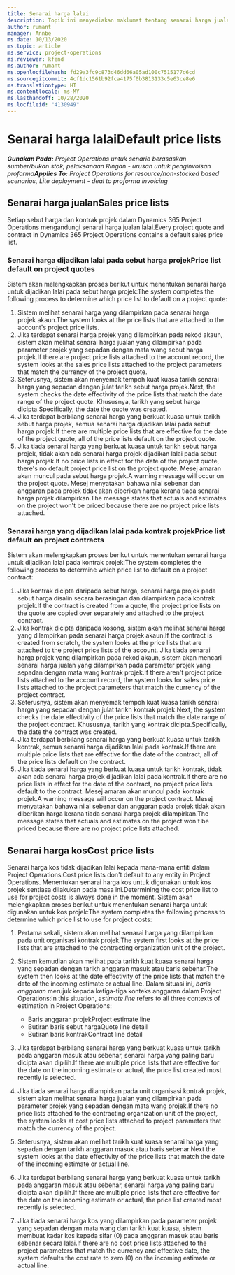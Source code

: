 ```yaml
---
title: Senarai harga lalai
description: Topik ini menyediakan maklumat tentang senarai harga jualan dan kos lalai dalam Project Operations.
author: rumant
manager: Annbe
ms.date: 10/13/2020
ms.topic: article
ms.service: project-operations
ms.reviewer: kfend
ms.author: rumant
ms.openlocfilehash: fd29a3fc9c873d46dd66a05ad100c7515177d6cd
ms.sourcegitcommit: 4cf1dc1561b92fca4175f0b3813133c5e63ce8e6
ms.translationtype: HT
ms.contentlocale: ms-MY
ms.lasthandoff: 10/28/2020
ms.locfileid: "4130949"
---
```

# <a name="default-price-lists"></a><span data-ttu-id="2075e-103">Senarai harga lalai</span><span class="sxs-lookup"><span data-stu-id="2075e-103">Default price lists</span></span>

<span data-ttu-id="2075e-104">_**Gunakan Pada:** Project Operations untuk senario berasaskan sumber/bukan stok, pelaksanaan Ringan - urusan untuk penginvoisan proforma_</span><span class="sxs-lookup"><span data-stu-id="2075e-104">_**Applies To:** Project Operations for resource/non-stocked based scenarios, Lite deployment - deal to proforma invoicing_</span></span>

## <a name="sales-price-lists"></a><span data-ttu-id="2075e-105">Senarai harga jualan</span><span class="sxs-lookup"><span data-stu-id="2075e-105">Sales price lists</span></span>

<span data-ttu-id="2075e-106">Setiap sebut harga dan kontrak projek dalam Dynamics 365 Project Operations mengandungi senarai harga jualan lalai.</span><span class="sxs-lookup"><span data-stu-id="2075e-106">Every project quote and contract in Dynamics 365 Project Operations contains a default sales price list.</span></span> 

### <a name="price-list-default-on-project-quotes"></a><span data-ttu-id="2075e-107">Senarai harga dijadikan lalai pada sebut harga projek</span><span class="sxs-lookup"><span data-stu-id="2075e-107">Price list default on project quotes</span></span>
<span data-ttu-id="2075e-108">Sistem akan melengkapkan proses berikut untuk menentukan senarai harga untuk dijadikan lalai pada sebut harga projek:</span><span class="sxs-lookup"><span data-stu-id="2075e-108">The system completes the following process to determine which price list to default on a project quote:</span></span>

1. <span data-ttu-id="2075e-109">Sistem melihat senarai harga yang dilampirkan pada senarai harga projek akaun.</span><span class="sxs-lookup"><span data-stu-id="2075e-109">The system looks at the price lists that are attached to the account's project price lists.</span></span> 
2. <span data-ttu-id="2075e-110">Jika terdapat senarai harga projek yang dilampirkan pada rekod akaun, sistem akan melihat senarai harga jualan yang dilampirkan pada parameter projek yang sepadan dengan mata wang sebut harga projek.</span><span class="sxs-lookup"><span data-stu-id="2075e-110">If there are project price lists attached to the account record, the system looks at the sales price lists attached to the project parameters that match the currency of the project quote.</span></span>
3. <span data-ttu-id="2075e-111">Seterusnya, sistem akan menyemak tempoh kuat kuasa tarikh senarai harga yang sepadan dengan julat tarikh sebut harga projek.</span><span class="sxs-lookup"><span data-stu-id="2075e-111">Next, the system checks the date effectivity of the price lists that match the date range of the project quote.</span></span> <span data-ttu-id="2075e-112">Khususnya, tarikh yang sebut harga dicipta.</span><span class="sxs-lookup"><span data-stu-id="2075e-112">Specifically, the date the quote was created.</span></span>
4. <span data-ttu-id="2075e-113">Jika terdapat berbilang senarai harga yang berkuat kuasa untuk tarikh sebut harga projek, semua senarai harga dijadikan lalai pada sebut harga projek.</span><span class="sxs-lookup"><span data-stu-id="2075e-113">If there are multiple price lists that are effective for the date of the project quote, all of the price lists default on the project quote.</span></span>
5. <span data-ttu-id="2075e-114">Jika tiada senarai harga yang berkuat kuasa untuk tarikh sebut harga projek, tidak akan ada senarai harga projek dijadikan lalai pada sebut harga projek.</span><span class="sxs-lookup"><span data-stu-id="2075e-114">If no price lists in effect for the date of the project quote, there's no default project price list on the project quote.</span></span> <span data-ttu-id="2075e-115">Mesej amaran akan muncul pada sebut harga projek.</span><span class="sxs-lookup"><span data-stu-id="2075e-115">A warning message will occur on the project quote.</span></span> <span data-ttu-id="2075e-116">Mesej menyatakan bahawa nilai sebenar dan anggaran pada projek tidak akan diberikan harga kerana tiada senarai harga projek dilampirkan.</span><span class="sxs-lookup"><span data-stu-id="2075e-116">The message states that actuals and estimates on the project won't be priced because there are no project price lists attached.</span></span>

### <a name="price-list-default-on-project-contracts"></a><span data-ttu-id="2075e-117">Senarai harga yang dijadikan lalai pada kontrak projek</span><span class="sxs-lookup"><span data-stu-id="2075e-117">Price list default on project contracts</span></span> 
<span data-ttu-id="2075e-118">Sistem akan melengkapkan proses berikut untuk menentukan senarai harga untuk dijadikan lalai pada kontrak projek:</span><span class="sxs-lookup"><span data-stu-id="2075e-118">The system completes the following process to determine which price list to default on a project contract:</span></span>

1. <span data-ttu-id="2075e-119">Jika kontrak dicipta daripada sebut harga, senarai harga projek pada sebut harga disalin secara berasingan dan dilampirkan pada kontrak projek.</span><span class="sxs-lookup"><span data-stu-id="2075e-119">If the contract is created from a quote, the project price lists on the quote are copied over separately and attached to the project contract.</span></span>
2. <span data-ttu-id="2075e-120">Jika kontrak dicipta daripada kosong, sistem akan melihat senarai harga yang dilampirkan pada senarai harga projek akaun.</span><span class="sxs-lookup"><span data-stu-id="2075e-120">If the contract is created from scratch, the system looks at the price lists that are attached to the project price lists of the account.</span></span> <span data-ttu-id="2075e-121">Jika tiada senarai harga projek yang dilampirkan pada rekod akaun, sistem akan mencari senarai harga jualan yang dilampirkan pada parameter projek yang sepadan dengan mata wang kontrak projek.</span><span class="sxs-lookup"><span data-stu-id="2075e-121">If there aren't project price lists attached to the account record, the system looks for sales price lists attached to the project parameters that match the currency of the project contract.</span></span>
4. <span data-ttu-id="2075e-122">Seterusnya, sistem akan menyemak tempoh kuat kuasa tarikh senarai harga yang sepadan dengan julat tarikh kontrak projek.</span><span class="sxs-lookup"><span data-stu-id="2075e-122">Next, the system checks the date effectivity of the price lists that match the date range of the project contract.</span></span> <span data-ttu-id="2075e-123">Khususnya, tarikh yang kontrak dicipta.</span><span class="sxs-lookup"><span data-stu-id="2075e-123">Specifically, the date the contract was created.</span></span>
5. <span data-ttu-id="2075e-124">Jika terdapat berbilang senarai harga yang berkuat kuasa untuk tarikh kontrak, semua senarai harga dijadikan lalai pada kontrak.</span><span class="sxs-lookup"><span data-stu-id="2075e-124">If there are multiple price lists that are effective for the date of the contract, all of the price lists default on the contract.</span></span>
6. <span data-ttu-id="2075e-125">Jika tiada senarai harga yang berkuat kuasa untuk tarikh kontrak, tidak akan ada senarai harga projek dijadikan lalai pada kontrak.</span><span class="sxs-lookup"><span data-stu-id="2075e-125">If there are no price lists in effect for the date of the contract, no project price lists default to the contract.</span></span> <span data-ttu-id="2075e-126">Mesej amaran akan muncul pada kontrak projek.</span><span class="sxs-lookup"><span data-stu-id="2075e-126">A warning message will occur on the project contract.</span></span> <span data-ttu-id="2075e-127">Mesej menyatakan bahawa nilai sebenar dan anggaran pada projek tidak akan diberikan harga kerana tiada senarai harga projek dilampirkan.</span><span class="sxs-lookup"><span data-stu-id="2075e-127">The message states that actuals and estimates on the project won't be priced because there are no project price lists attached.</span></span>

## <a name="cost-price-lists"></a><span data-ttu-id="2075e-128">Senarai harga kos</span><span class="sxs-lookup"><span data-stu-id="2075e-128">Cost price lists</span></span>

<span data-ttu-id="2075e-129">Senarai harga kos tidak dijadikan lalai kepada mana-mana entiti dalam Project Operations.</span><span class="sxs-lookup"><span data-stu-id="2075e-129">Cost price lists don't default to any entity in Project Operations.</span></span> <span data-ttu-id="2075e-130">Menentukan senarai harga kos untuk digunakan untuk kos projek sentiasa dilakukan pada masa ini.</span><span class="sxs-lookup"><span data-stu-id="2075e-130">Determining the cost price list to use for project costs is always done in the moment.</span></span> <span data-ttu-id="2075e-131">Sistem akan melengkapkan proses berikut untuk menentukan senarai harga untuk digunakan untuk kos projek:</span><span class="sxs-lookup"><span data-stu-id="2075e-131">The system completes the following process to determine which price list to use for project costs:</span></span>

1. <span data-ttu-id="2075e-132">Pertama sekali, sistem akan melihat senarai harga yang dilampirkan pada unit organisasi kontrak projek.</span><span class="sxs-lookup"><span data-stu-id="2075e-132">The system first looks at the price lists that are attached to the contracting organization unit of the project.</span></span>
2. <span data-ttu-id="2075e-133">Sistem kemudian akan melihat pada tarikh kuat kuasa senarai harga yang sepadan dengan tarikh anggaran masuk atau baris sebenar.</span><span class="sxs-lookup"><span data-stu-id="2075e-133">The system then looks at the date effectivity of the price lists that match the date of the incoming estimate or actual line.</span></span> <span data-ttu-id="2075e-134">Dalam situasi ini, *baris anggaran* merujuk kepada ketiga-tiga konteks anggaran dalam Project Operations:</span><span class="sxs-lookup"><span data-stu-id="2075e-134">In this situation, *estimate line* refers to all three contexts of estimation in Project Operations:</span></span>

    - <span data-ttu-id="2075e-135">Baris anggaran projek</span><span class="sxs-lookup"><span data-stu-id="2075e-135">Project estimate line</span></span>
    - <span data-ttu-id="2075e-136">Butiran baris sebut harga</span><span class="sxs-lookup"><span data-stu-id="2075e-136">Quote line detail</span></span>
    - <span data-ttu-id="2075e-137">Butiran baris kontrak</span><span class="sxs-lookup"><span data-stu-id="2075e-137">Contract line detail</span></span>
  
3. <span data-ttu-id="2075e-138">Jika terdapat berbilang senarai harga yang berkuat kuasa untuk tarikh pada anggaran masuk atau sebenar, senarai harga yang paling baru dicipta akan dipilih.</span><span class="sxs-lookup"><span data-stu-id="2075e-138">If there are multiple price lists that are effective for the date on the incoming estimate or actual, the price list created most recently is selected.</span></span>
4. <span data-ttu-id="2075e-139">Jika tiada senarai harga dilampirkan pada unit organisasi kontrak projek, sistem akan melihat senarai harga jualan yang dilampirkan pada parameter projek yang sepadan dengan mata wang projek.</span><span class="sxs-lookup"><span data-stu-id="2075e-139">If there no price lists attached to the contracting organization unit of the project, the system looks at cost price lists attached to project parameters that match the currency of the project.</span></span>
5. <span data-ttu-id="2075e-140">Seterusnya, sistem akan melihat tarikh kuat kuasa senarai harga yang sepadan dengan tarikh anggaran masuk atau baris sebenar.</span><span class="sxs-lookup"><span data-stu-id="2075e-140">Next the system looks at the date effectivity of the price lists that match the date of the incoming estimate or actual line.</span></span> 
6. <span data-ttu-id="2075e-141">Jika terdapat berbilang senarai harga yang berkuat kuasa untuk tarikh pada anggaran masuk atau sebenar, senarai harga yang paling baru dicipta akan dipilih.</span><span class="sxs-lookup"><span data-stu-id="2075e-141">If there are multiple price lists that are effective for the date on the incoming estimate or actual, the price list created most recently is selected.</span></span>
7. <span data-ttu-id="2075e-142">Jika tiada senarai harga kos yang dilampirkan pada parameter projek yang sepadan dengan mata wang dan tarikh kuat kuasa, sistem membuat kadar kos kepada sifar (0) pada anggaran masuk atau baris sebenar secara lalai.</span><span class="sxs-lookup"><span data-stu-id="2075e-142">If there are no cost price lists attached to the project parameters that match the currency and effective date, the system defaults the cost rate to zero (0) on the incoming estimate or actual line.</span></span>
